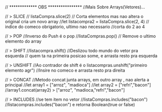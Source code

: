// ************* OBS **************** 
//Mais Sobre Arrays(Vetores)...

// > SLICE
// listaCompra.slice(2) // Corta elementos mas nao altera o original cria um novo array
//let listacompra2 = listaCompra.slice(2, 4) // indice do comeco obrigatorio, ultimo nao necessario
//corta do 2 ao 4

// > POP
//Inverso do Push é o pop
//listaCompras.pop() // Remove o ultimo elemento do array

// > SHIFT
//listacompra.shift() //Deslizou todo mundo do vetor pra esquerda
// quem ta na primeira posicao some, e arrasta resto pra esquerda

// > UNSHIFT
//Ao contrador de shift é o listacompras.unshift("primeiro elemento agr")
//Insire no comeco e arrasta resto pra direita

// > CONCAT
//Metodo concat junta arrays, em outro array , nao alerta a principal
//let array1 = ["arroz", "madioca"]
//let array2 = ["refri","bacon"]
//array1.concat(array2) > ["arroz", "madioca,"refri","bacon"]

// > INCLUDES
//se tem item no vetor
//listaCompras.includes("bacon")
//listacompras.includes("bacon") e retorna Boolean(true or false)